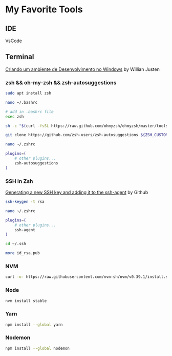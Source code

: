 # My Favorite Tools

## IDE
VsCode

## Terminal
[Criando um ambiente de Desenvolvimento no Windows](https://www.youtube.com/watch?v=YcR8pKvjx44&list=PLlAbYrWSYTiOpefWtd6uvwgKT1R-94Zfd&ab_channel=WillianJustenCursos) by Willian Justen

### zsh && oh-my-zsh && zsh-autosuggestions

```sh
sudo apt install zsh
```

```sh
nano ~/.bashrc
```

```sh
# add in .bashrc file
exec zsh
```

```sh
sh -c "$(curl -fsSL https://raw.github.com/ohmyzsh/ohmyzsh/master/tools/install.sh)"
```

```sh
git clone https://github.com/zsh-users/zsh-autosuggestions ${ZSH_CUSTOM:-~/.oh-my-zsh/custom}/plugins/zsh-autosuggestions
```

```sh
nano ~/.zshrc
```

```sh
plugins=( 
    # other plugins...
    zsh-autosuggestions
)
```

### SSH in Zsh
[Generating a new SSH key and adding it to the ssh-agent](https://docs.github.com/en/authentication/connecting-to-github-with-ssh/generating-a-new-ssh-key-and-adding-it-to-the-ssh-agent) by Github

```sh
ssh-keygen -t rsa
```

```sh
nano ~/.zshrc
```

```sh
plugins=( 
    # other plugins...
    ssh-agent
)
```

```sh
cd ~/.ssh
```

```sh
more id_rsa.pub
```

### NVM
```sh
curl -o- https://raw.githubusercontent.com/nvm-sh/nvm/v0.39.1/install.sh | bash
```

### Node
```sh
nvm install stable
```

### Yarn
```sh
npm install --global yarn
```

### Nodemon
```sh
npm install --global nodemon
```